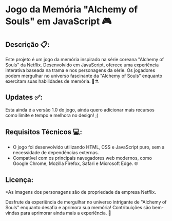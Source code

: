 # Jogo da Memória "Alchemy of Souls" em JavaScript 🎮

## Descrição 📋:
Este projeto é um jogo da memória inspirado na série coreana "Alchemy of Souls" da Netflix. Desenvolvido em JavaScript, oferece uma experiência interativa baseada na trama e nos personagens da série. Os jogadores podem mergulhar no universo fascinante da "Alchemy of Souls" enquanto exercitam suas habilidades de memória. 🌟⚗️

## Updates ✅:
Esta ainda é a versão 1.0 do jogo, ainda quero adicionar mais recursos como limite e tempo e melhora no design! ;)

## Requisitos Técnicos 💻:
- O jogo foi desenvolvido utilizando HTML, CSS e JavaScript puro, sem a necessidade de dependências externas.
- Compatível com os principais navegadores web modernos, como Google Chrome, Mozilla Firefox, Safari e Microsoft Edge. 🌐

## Licença:
 *As imagens dos personagens são de propriedade da empresa Netflix.

Desfrute da experiência de mergulhar no universo intrigante de "Alchemy of Souls" enquanto desafia e aprimora sua memória! Contribuições são bem-vindas para aprimorar ainda mais a experiência. 🚀
 
